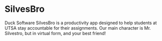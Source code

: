 # SilvesBro
Duck Software
SilvesBro is a productivity app designed to help students at UTSA stay accountable for their assignments. Our main character is Mr. Silvestro, but in virtual form, and your best friend!
